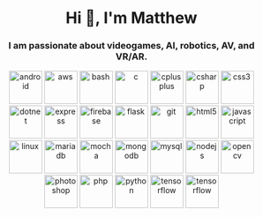 <!-- <p align="center"><img width="280px" src="https://github.com/mawcoo/mawcoo/blob/master/octocat_3.png" alt="Heade Pic" /></p> -->

<h1 align="center">Hi 👋, I'm Matthew</h1>
<h3 align="center">I am passionate about videogames, AI, robotics, AV, and VR/AR.</h3>


<p align="center">
  <img src="https://devicons.github.io/devicon/devicon.git/icons/android/android-original-wordmark.svg" alt="android" width="60" height="60"/> 
  <img src="https://devicons.github.io/devicon/devicon.git/icons/amazonwebservices/amazonwebservices-original-wordmark.svg" alt="aws" width="60" height="60"/> 
  <img src="https://www.vectorlogo.zone/logos/gnu_bash/gnu_bash-icon.svg" alt="bash" width="60" height="60"/> 
  <img src="https://devicons.github.io/devicon/devicon.git/icons/c/c-original.svg" alt="c" width="60" height="60"/> 
  <img src="https://devicons.github.io/devicon/devicon.git/icons/cplusplus/cplusplus-original.svg" alt="cplusplus" width="60" height="60"/> 
  <img src="https://devicons.github.io/devicon/devicon.git/icons/csharp/csharp-original.svg" alt="csharp" width="60" height="60"/> 
  <img src="https://devicons.github.io/devicon/devicon.git/icons/css3/css3-original-wordmark.svg" alt="css3" width="60" height="60"/> 
  <img src="https://devicons.github.io/devicon/devicon.git/icons/dot-net/dot-net-original-wordmark.svg" alt="dotnet" width="60" height="60"/> 
  <img src="https://devicons.github.io/devicon/devicon.git/icons/express/express-original-wordmark.svg" alt="express" width="60" height="60"/> 
  <img src="https://www.vectorlogo.zone/logos/firebase/firebase-icon.svg" alt="firebase" width="60" height="60"/> 
  <img src="https://www.vectorlogo.zone/logos/pocoo_flask/pocoo_flask-icon.svg" alt="flask" width="60" height="60"/> 
  <img src="https://www.vectorlogo.zone/logos/git-scm/git-scm-icon.svg" alt="git" width="60" height="60"/> 
  <img src="https://devicons.github.io/devicon/devicon.git/icons/html5/html5-original-wordmark.svg" alt="html5" width="60" height="60"/> 
  <img src="https://devicons.github.io/devicon/devicon.git/icons/javascript/javascript-original.svg" alt="javascript" width="60" height="60"/> 
  <img src="https://devicons.github.io/devicon/devicon.git/icons/linux/linux-original.svg" alt="linux" width="60" height="60"/> 
  <img src="https://www.vectorlogo.zone/logos/mariadb/mariadb-icon.svg" alt="mariadb" width="60" height="60"/> 
  <img src="https://www.vectorlogo.zone/logos/mochajs/mochajs-icon.svg" alt="mocha"width="60" height="60"/> 
  <img src="https://devicons.github.io/devicon/devicon.git/icons/mongodb/mongodb-original-wordmark.svg" alt="mongodb" width="60" height="60"/> 
  <img src="https://devicons.github.io/devicon/devicon.git/icons/mysql/mysql-original-wordmark.svg" alt="mysql" width="60" height="60"/> 
  <img src="https://devicons.github.io/devicon/devicon.git/icons/nodejs/nodejs-original-wordmark.svg" alt="nodejs" width="60" height="60"/> 
  <img src="https://www.vectorlogo.zone/logos/opencv/opencv-icon.svg" alt="opencv" width="60" height="60"/>
  <img src="https://devicons.github.io/devicon/devicon.git/icons/photoshop/photoshop-plain.svg" alt="photoshop" width="60" height="60"/> 
  <img src="https://devicons.github.io/devicon/devicon.git/icons/php/php-original.svg" alt="php" width="60" height="60"/>
  <img src="https://devicons.github.io/devicon/devicon.git/icons/python/python-original.svg" alt="python" width="60" height="60"/> 
  <img src="https://www.vectorlogo.zone/logos/tensorflow/tensorflow-icon.svg" alt="tensorflow" width="60" height="60"/>
  <img src="https://images.app.goo.gl/32KBa2J8XEh8NCC7A" alt="tensorflow" width="60" height="60"/>
  
</p>

<!-- ![octocat (1)](https://user-images.githubusercontent.com/36045563/94015895-be2cd480-fdad-11ea-9ced-9b343eda999e.png)-->
<!--![visitors](https://visitor-badge.glitch.me/badge?page_id=mawcoo-25.mawcoo-25)
[![HitCount](http://hits.dwyl.com/mawcoo-25/mawcoo-25/mawcoo-25.svg)](http://hits.dwyl.com/mawcoo-25/mawcoo-25/mawcoo-25) <br>-->

<!--
**mawcoo/mawcoo** is a ✨ _special_ ✨ repository because its `README.md` (this file) appears on your GitHub profile.-->


<!--![mawcoo Github Stats](https://github-readme-stats.vercel.app/api?username=mawcoo&show_icons=true_color=fff&icon_color=79ff97&text_color=9f9f9f&bg_color=151515)
<p><img align="center" src="https://github-readme-stats.vercel.app/api/top-langs/?username=mawcoo&&show_icons=true_color=fff&icon_color=79ff97&text_color=9f9f9f&bg_color=151515" alt="mawcoo" /></p><br>-->

<!--[![Twitter Follow](https://img.shields.io/twitter/follow/Mawco_95?color=%231DA1F2&label=Follow%20me&logo=Twitter&style=for-the-badge)](https://twitter.com/Mawco_95) <br>
![visitors](https://visitor-badge.glitch.me/badge?page_id=mawcoo-25.mawcoo-25) -->
<!-- [![HitCount](http://hits.dwyl.com/mawcoo-25/mawcoo-25/mawcoo-25.svg)](http://hits.dwyl.com/mawcoo-25/mawcoo-25/mawcoo-25)-->
